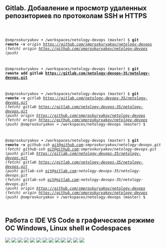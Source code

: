 ## Gitlab. Добавление и просмотр удаленных репозиториев по протоколам SSH и HTTPS

<code>

@smproskuryakov ➜ /workspaces/netology-devops (master) $ **git remote -v**
*origin  https://github.com/smproskuryakov/netology-devops (fetch)
origin  https://github.com/smproskuryakov/netology-devops (push)*

@smproskuryakov ➜ /workspaces/netology-devops (master) $ **git remote add gitlab https://gitlab.com/netology-devops-35/netology-devops.git**

@smproskuryakov ➜ /workspaces/netology-devops (master) $ **git remote -v**
*gitlab  https://gitlab.com/netology-devops-35/netology-devops.git (fetch)
gitlab  https://gitlab.com/netology-devops-35/netology-devops.git (push)
origin  https://github.com/smproskuryakov/netology-devops (fetch)
origin  https://github.com/smproskuryakov/netology-devops (push)*
@smproskuryakov ➜ /workspaces/netology-devops (master) $ 

@smproskuryakov ➜ /workspaces/netology-devops (master) $ **git remote -v**
*github-ssh      git@github.com:smproskuryakov/netology-devops.git (fetch)
github-ssh      git@github.com:smproskuryakov/netology-devops.git (push)
gitlab  https://gitlab.com/netology-devops-35/netology-devops.git (fetch)
gitlab  https://gitlab.com/netology-devops-35/netology-devops.git (push)
gitlab-ssh      git@gitlab.com:netology-devops-35/netology-devops.git (fetch)
gitlab-ssh      git@gitlab.com:netology-devops-35/netology-devops.git (push)
origin  https://github.com/smproskuryakov/netology-devops (fetch)
origin  https://github.com/smproskuryakov/netology-devops (push)*
@smproskuryakov ➜ /workspaces/netology-devops (master) $ 

</code>


## Работа с IDE VS Code в графическом режиме ОС Windows, Linux shell и Codespaces

![](img/index-changes.png)
![](img/open-netologydevops-graphis.png)
![](img/vscode-start.png)
![](img/gitlab-new-repo.png)
![](img/git-clone-gitlab-https.png)
![](img/git-remote-add-gitlab.png)
![](img/open-netologydevops-graphis.png)
![](img/codespaces-web-ide.png)
![](img/commit-push.png)
![](img/git-lab-project-overview.png)
![](img/git-push-ssh.png)
![](img/git-remote-add-github-ssh.png)
![](img/vs-code-gitlens-commitgraph-tags.png)